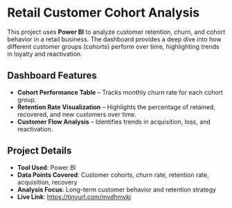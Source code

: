 # Retail Customer Cohort Analysis

This project uses **Power BI** to analyze customer retention, churn, and cohort behavior in a retail business. The dashboard provides a deep dive into how different customer groups (cohorts) perform over time, highlighting trends in loyalty and reactivation.

## Dashboard Features

- **Cohort Performance Table** – Tracks monthly churn rate for each cohort group.
- **Retention Rate Visualization** – Highlights the percentage of retained, recovered, and new customers over time.
- **Customer Flow Analysis** – Identifies trends in acquisition, loss, and reactivation.



## Project Details
- **Tool Used**: Power BI
- **Data Points Covered**: Customer cohorts, churn rate, retention rate, acquisition, recovery
- **Analysis Focus**: Long-term customer behavior and retention strategy
- **Live Link**: https://tinyurl.com/mvdhmvkj


